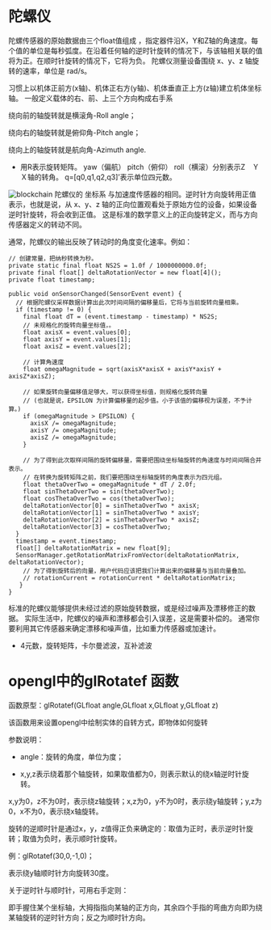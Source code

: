 # 陀螺仪
陀螺传感器的原始数据由三个float值组成 ，指定器件沿X，Y和Z轴的角速度。每个值的单位是每秒弧度。在沿着任何轴的逆时针旋转的情况下，与该轴相关联的值将为正。在顺时针旋转的情况下，它将为负。
陀螺仪测量设备围绕 x、y、z 轴旋转的速率，单位是 rad/s。

习惯上以机体正前方(x轴)、机体正右方(y轴)、机体垂直正上方(z轴)建立机体坐标轴。
一般定义载体的右、前、上三个方向构成右手系

绕向前的轴旋转就是横滚角-Roll angle；

绕向右的轴旋转就是俯仰角-Pitch angle； 

绕向上的轴旋转就是航向角-Azimuth angle.

- 用R表示旋转矩阵。
yaw（偏航） pitch（俯仰） roll（横滚）分别表示Z　Ｙ　Ｘ轴的转角。
q=[q0,q1,q2,q3]’表示单位四元数。

![blockchain](https://imgconvert.csdnimg.cn/aHR0cDovL2ZpbGUuZWxlY2ZhbnMuY29tL3dlYjEvTTAwLzU2LzMwL280WUJBRnM4YkFHQUE1XzZBQUJRZms4WEk0STk0OS5wbmc)
陀螺仪的 坐标系 与加速度传感器的相同。逆时针方向旋转用正值表示，也就是说，从 x、y、z 轴的正向位置观看处于原始方位的设备，如果设备逆时针旋转，将会收到正值。 这是标准的数学意义上的正向旋转定义，而与方向传感器定义的转动不同。

通常，陀螺仪的输出反映了转动时的角度变化速率。例如：
```
// 创建常量，把纳秒转换为秒。
private static final float NS2S = 1.0f / 1000000000.0f;
private final float[] deltaRotationVector = new float[4]();
private float timestamp;

public void onSensorChanged(SensorEvent event) {
  // 根据陀螺仪采样数据计算出此次时间间隔的偏移量后，它将与当前旋转向量相乘。
  if (timestamp != 0) {
    final float dT = (event.timestamp - timestamp) * NS2S;
    // 未规格化的旋转向量坐标值，。
    float axisX = event.values[0];
    float axisY = event.values[1];
    float axisZ = event.values[2];

    // 计算角速度
    float omegaMagnitude = sqrt(axisX*axisX + axisY*axisY + axisZ*axisZ);

    // 如果旋转向量偏移值足够大，可以获得坐标值，则规格化旋转向量
    // (也就是说，EPSILON 为计算偏移量的起步值。小于该值的偏移视为误差，不予计算。)
    if (omegaMagnitude > EPSILON) {
      axisX /= omegaMagnitude;
      axisY /= omegaMagnitude;
      axisZ /= omegaMagnitude;
    }

    // 为了得到此次取样间隔的旋转偏移量，需要把围绕坐标轴旋转的角速度与时间间隔合并表示。
    // 在转换为旋转矩阵之前，我们要把围绕坐标轴旋转的角度表示为四元组。
    float thetaOverTwo = omegaMagnitude * dT / 2.0f;
    float sinThetaOverTwo = sin(thetaOverTwo);
    float cosThetaOverTwo = cos(thetaOverTwo);
    deltaRotationVector[0] = sinThetaOverTwo * axisX;
    deltaRotationVector[1] = sinThetaOverTwo * axisY;
    deltaRotationVector[2] = sinThetaOverTwo * axisZ;
    deltaRotationVector[3] = cosThetaOverTwo;
  }
  timestamp = event.timestamp;
  float[] deltaRotationMatrix = new float[9];
  SensorManager.getRotationMatrixFromVector(deltaRotationMatrix, deltaRotationVector);
    // 为了得到旋转后的向量，用户代码应该把我们计算出来的偏移量与当前向量叠加。
    // rotationCurrent = rotationCurrent * deltaRotationMatrix;
   }
}
```

标准的陀螺仪能够提供未经过滤的原始旋转数据，或是经过噪声及漂移修正的数据。 实际生活中，陀螺仪的噪声和漂移都会引入误差，这是需要补偿的。 通常你要利用其它传感器来确定漂移和噪声值，比如重力传感器或加速计。


- 4元数，旋转矩阵，卡尔曼滤波，互补滤波


# opengl中的glRotatef 函数
函数原型：glRotatef(GLfloat angle,GLfloat x,GLfloat y,GLfloat z)

该函数用来设置opengl中绘制实体的自转方式，即物体如何旋转

参数说明：

- angle：旋转的角度，单位为度；

- x,y,z表示绕着那个轴旋转，如果取值都为0，则表示默认的绕x轴逆时针旋转。

x,y为0，z不为0时，表示绕z轴旋转；x,z为0，y不为0时，表示绕y轴旋转；y,z为0，x不为0，表示绕x轴旋转。

旋转的逆顺时针是通过x，y，z值得正负来确定的：取值为正时，表示逆时针旋转；取值为负时，表示顺时针旋转。

例：glRotatef(30,0,-1,0)；

表示绕y轴顺时针方向旋转30度。

关于逆时针与顺时针，可用右手定则：

即手握住某个坐标轴，大拇指指向某轴的正方向，其余四个手指的弯曲方向即为绕某轴旋转的逆时针方向；反之为顺时针方向。
